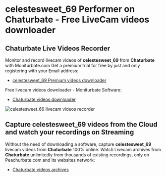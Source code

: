 # celestesweet_69 Performer on Chaturbate - Free LiveCam videos downloader

## Chaturbate Live Videos Recorder

Monitor and record livecam videos of **celestesweet_69** from **Chaturbate** with Moniturbate.com
Get a premium trial for free by just and only registering with your Email address:
* [celestesweet_69 Premium videos downloader](https://moniturbate.com/request-demo-licence-key.html)

Free livecam videos downloader - Moniturbate Software:
* [Chaturbate videos downloader](https://moniturbate.com/moniturbate-download-software.html)

![celestesweet_69 livecam videos recorder](https://peachurnet.com/templates/moniturbate-software.png)


## Capture celestesweet_69 videos from the Cloud and watch your recordings on Streaming

Without the need of downloading a software, capture **celestesweet_69** livecam videos from **Chaturbate** 100% online.
Watch Livecam archives from **Chaturbate** unlimitedly from thousands of existing recordings, only on Peachurbate.com and its websites network:
* [Chaturbate videos archives](https://peachurnet.com/)